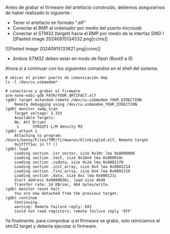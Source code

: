 Antes de grabar el firmware del artefacto construido, debemos asegurarnos de haber realizado lo siguiente : 
- Tener el artefacto en formato ".elf"
- Conectar el BMP al ordenador por medio del puerto microusb
- Conectar el STM32 (target) hacia el BMP por medio de la interfaz SWD
![[Pasted image 20240915134532.png|ccms]]

![[Pasted image 20240915133621.png|ccms]]
	
- Ambos STM32 deben estar en modo de flash (Boot0 a 0)

Ahora si a continuar con los siguientes comandos en el shell del sistema.
```shell
# ubicar el primer puerto de comunicación bmp
ls -l /dev/cu.usbmodem*

# conectarse y grabar el firmware
arm-none-eabi-gdb PATH/YOUR_ARTIFACT.elf
(gdb) target extended-remote /dev/cu.usbmodem_YOUR_DIRECTION
	Remote debugging using /dev/cu.usbmodem_YOUR_DIRECTION
(gdb) monitor swdp_scan
	Target voltage: 2.31V
	Available Targets:
	No. Att Driver
	 1      STM32F1 L/M density M3
(gdb) attach 1
	Attaching to program: /Users/kenny/Files/TMP/firmwares/blinkingled.elf, Remote target
	0x1ffff1ec in ?? ()
(gdb) load
	Loading section .isr_vector, size 0x10c lma 0x8000000
	Loading section .text, size 0x10e4 lma 0x800010c
	Loading section .rodata, size 0x24 lma 0x80011f0
	Loading section .init_array, size 0x4 lma 0x8001214
	Loading section .fini_array, size 0x4 lma 0x8001218
	Loading section .data, size 0xc lma 0x800121c
	Start address 0x0800036c, load size 4648
	Transfer rate: 14 KB/sec, 464 bytes/write.
(gdb) monitor reset halt 
	You are now detached from the previous target.
(gdb) continue
	Continuing.
	warning: Remote failure reply: E01
	Could not read registers; remote failure reply 'EFF'
```

Ya finalmente, para comprobar q el firmware se grabò, solo reiniciamos el stm32 target y debería ejecutar si firmware.